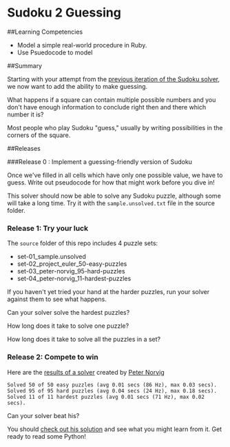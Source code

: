 # Sudoku 2 Guessing

##Learning Competencies

* Model a simple real-world procedure in Ruby.
* Use Psuedocode to model

##Summary

Starting with your attempt from the [previous iteration of the Sudoku solver](https://socrates.devbootcamp.com//challenges/75), we now want to add the ability to make guessing.

What happens if a square can contain multiple possible numbers and you don't have enough information to conclude right then and there which number it is?

Most people who play Sudoku "guess," usually by writing possibilities in the corners of the square.

##Releases

###Release 0 : Implement a guessing-friendly version of Sudoku

Once we've filled in all cells which have only one possible value, we have to guess.  Write out pseudocode for how that might work before you dive in!

This solver should now be able to solve any Sudoku puzzle, although some will take a long time.  Try it with the `sample.unsolved.txt` file in the source folder.

### Release 1: Try your luck

The `source` folder of this repo includes 4 puzzle sets:

- set-01_sample.unsolved
- set-02_project_euler_50-easy-puzzles
- set-03_peter-norvig_95-hard-puzzles
- set-04_peter-norvig_11-hardest-puzzles

If you haven't yet tried your hand at the harder puzzles, run your solver against them to see what happens.

Can your solver solve the hardest puzzles?

How long does it take to solve one puzzle?

How long does it take to solve all the puzzles in a set?

### Release 2: Compete to win

Here are the [results of a solver](http://norvig.com/sudoku.html) created by [Peter Norvig](http://en.wikipedia.org/wiki/Peter_Norvig)

```text
Solved 50 of 50 easy puzzles (avg 0.01 secs (86 Hz), max 0.03 secs).
Solved 95 of 95 hard puzzles (avg 0.04 secs (24 Hz), max 0.18 secs).
Solved 11 of 11 hardest puzzles (avg 0.01 secs (71 Hz), max 0.02 secs).
```

Can your solver beat his?

You should [check out his solution](http://norvig.com/sudopy.shtml) and see what you might learn from it.  Get ready to read some Python!

